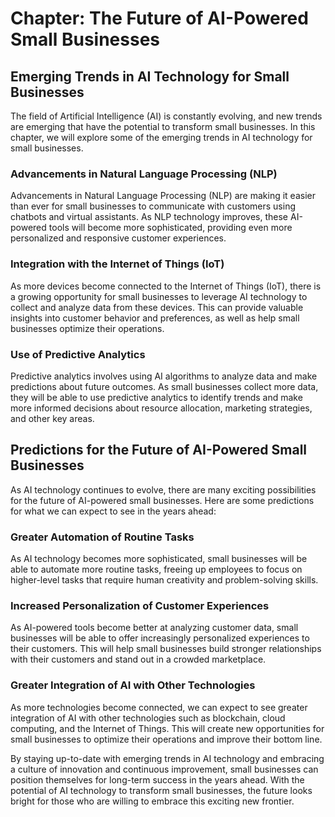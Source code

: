 Chapter: The Future of AI-Powered Small Businesses
==================================================

Emerging Trends in AI Technology for Small Businesses
-----------------------------------------------------

The field of Artificial Intelligence (AI) is constantly evolving, and new trends are emerging that have the potential to transform small businesses. In this chapter, we will explore some of the emerging trends in AI technology for small businesses.

### Advancements in Natural Language Processing (NLP)

Advancements in Natural Language Processing (NLP) are making it easier than ever for small businesses to communicate with customers using chatbots and virtual assistants. As NLP technology improves, these AI-powered tools will become more sophisticated, providing even more personalized and responsive customer experiences.

### Integration with the Internet of Things (IoT)

As more devices become connected to the Internet of Things (IoT), there is a growing opportunity for small businesses to leverage AI technology to collect and analyze data from these devices. This can provide valuable insights into customer behavior and preferences, as well as help small businesses optimize their operations.

### Use of Predictive Analytics

Predictive analytics involves using AI algorithms to analyze data and make predictions about future outcomes. As small businesses collect more data, they will be able to use predictive analytics to identify trends and make more informed decisions about resource allocation, marketing strategies, and other key areas.

Predictions for the Future of AI-Powered Small Businesses
---------------------------------------------------------

As AI technology continues to evolve, there are many exciting possibilities for the future of AI-powered small businesses. Here are some predictions for what we can expect to see in the years ahead:

### Greater Automation of Routine Tasks

As AI technology becomes more sophisticated, small businesses will be able to automate more routine tasks, freeing up employees to focus on higher-level tasks that require human creativity and problem-solving skills.

### Increased Personalization of Customer Experiences

As AI-powered tools become better at analyzing customer data, small businesses will be able to offer increasingly personalized experiences to their customers. This will help small businesses build stronger relationships with their customers and stand out in a crowded marketplace.

### Greater Integration of AI with Other Technologies

As more technologies become connected, we can expect to see greater integration of AI with other technologies such as blockchain, cloud computing, and the Internet of Things. This will create new opportunities for small businesses to optimize their operations and improve their bottom line.

By staying up-to-date with emerging trends in AI technology and embracing a culture of innovation and continuous improvement, small businesses can position themselves for long-term success in the years ahead. With the potential of AI technology to transform small businesses, the future looks bright for those who are willing to embrace this exciting new frontier.
